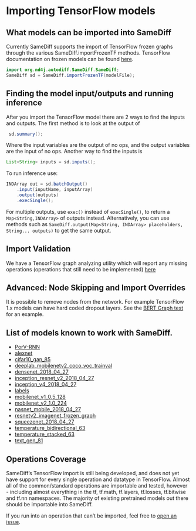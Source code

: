 # Importing TensorFlow models

## What models can be imported into SameDiff

Currently SameDiff supports the import of TensorFlow frozen graphs through the various SameDiff.importFrozenTF methods. TensorFlow documentation on frozen models can be found [here](https://www.tensorflow.org/guide/saved_model#the_savedmodel_format_on_disk).

```java
import org.nd4j.autodiff.SameDiff.SameDiff;
SameDiff sd = SameDiff.importFrozenTF(modelFile);
```

## Finding the model input/outputs and running inference

After you import the TensorFlow model there are 2 ways to find the inputs and outputs. The first method is to look at the output of

```java
 sd.summary();
```

Where the input variables are the output of no ops, and the output variables are the input of no ops. Another way to find the inputs is

```java
List<String> inputs = sd.inputs();
```

To run inference use:

```java
INDArray out = sd.batchOutput()
    .input(inputName, inputArray)
    .output(outputs)
    .execSingle();
```

For multiple outputs, use `exec()` instead of `execSingle()`, to return a `Map<String,INDArray>` of outputs instead. Alternatively, you can use methods such as `SameDiff.output(Map<String, INDArray> placeholders, String... outputs)` to get the same output.

## Import Validation

We have a TensorFlow graph analyzing utility which will report any missing operations \(operations that still need to be implemented\) [here](https://github.com/eclipse/deeplearning4j/blob/master/nd4j/nd4j-backends/nd4j-api-parent/nd4j-api/src/main/java/org/nd4j/imports/TensorFlow/TensorFlowImportValidator.java)

## Advanced: Node Skipping and Import Overrides

It is possible to remove nodes from the network. For example TensorFlow 1.x models can have hard coded dropout layers. See the [BERT Graph test](https://github.com/eclipse/deeplearning4j/blob/master/nd4j/nd4j-backends/nd4j-tests/src/test/java/org/nd4j/imports/TFGraphs/BERTGraphTest.java#L114-L150) for an example.

## List of models known to work with SameDiff.

* [PorV-RNN](https://deeplearning4jblob.blob.core.windows.net/testresources/PorV-RNN_frozenmodel.pb)
* [alexnet](https://deeplearning4jblob.blob.core.windows.net/testresources/alexnet_frozenmodel.pb)
* [cifar10\_gan\_85](https://deeplearning4jblob.blob.core.windows.net/testresources/cifar10_gan_85_frozenmodel.pb)
* [deeplab\_mobilenetv2\_coco\_voc\_trainval](http://download.tensorflow.org/models/deeplabv3_mnv2_pascal_trainval_2018_01_29.tar.gz)
* [densenet\_2018\_04\_27](https://storage.googleapis.com/download.tensorflow.org/models/tflite/model_zoo/upload_20180427/densenet_2018_04_27.tgz)
* [inception\_resnet\_v2\_2018\_04\_27](https://storage.googleapis.com/download.tensorflow.org/models/tflite/model_zoo/upload_20180427/inception_resnet_v2_2018_04_27.tgz)
* [inception\_v4\_2018\_04\_27](https://storage.googleapis.com/download.tensorflow.org/models/tflite/model_zoo/upload_20180427/inception_v4_2018_04_27.tgz)
* [labels](https://github.com/KonduitAI/dl4j-test-resources/tree/master/src/main/resources/tf_graphs/zoo_models/labels)
* [mobilenet\_v1\_0.5\_128](http://download.tensorflow.org/models/mobilenet_v1_2018_02_22/mobilenet_v1_0.5_128.tgz)
* [mobilenet\_v2\_1.0\_224](http://download.tensorflow.org/models/tflite_11_05_08/mobilenet_v2_1.0_224.tgz)
* [nasnet\_mobile\_2018\_04\_27](https://storage.googleapis.com/download.tensorflow.org/models/tflite/model_zoo/upload_20180427/nasnet_mobile_2018_04_27.tgz)
* [resnetv2\_imagenet\_frozen\_graph](http://download.tensorflow.org/models/official/resnetv2_imagenet_frozen_graph.pb)
* [squeezenet\_2018\_04\_27](https://storage.googleapis.com/download.tensorflow.org/models/tflite/model_zoo/upload_20180427/squeezenet_2018_04_27.tgz)
* [temperature\_bidirectional\_63](https://deeplearning4jblob.blob.core.windows.net/testresources/temperature_bidirectional_63_frozenmodel.pb)
* [temperature\_stacked\_63](https://deeplearning4jblob.blob.core.windows.net/testresources/temperature_stacked_63_frozenmodel.pb)
* [text\_gen\_81](https://deeplearning4jblob.blob.core.windows.net/testresources/text_gen_81_frozenmodel.pb)

## Operations Coverage

SameDiff’s TensorFlow import is still being developed, and does not yet have support for every single operation and datatype in TensorFlow. Almost all of the common/standard operations are importable and tested, however - including almost everything in the tf, tf.math, tf.layers, tf.losses, tf.bitwise and tf.nn namespaces. The majority of existing pretrained models out there should be importable into SameDiff.

If you run into an operation that can’t be imported, feel free to [open an issue](https://github.com/eclipse/deeplearning4j/issues).

